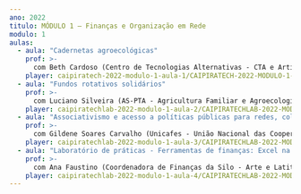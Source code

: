 ```yaml
---
ano: 2022
titulo: MÓDULO 1 – Finanças e Organização em Rede
modulo: 1
aulas:
  - aula: "Cadernetas agroecológicas"
    prof: >-
      com Beth Cardoso (Centro de Tecnologias Alternativas - CTA e Articulação Nacional de Agroecologia - ANA)
    player: caipiratech-2022-modulo-1-aula-1/CAIPIRATECH-2022-MODULO-1-AULA-1-ELIZABETH-CARDOSO
  - aula: "Fundos rotativos solidários"
    prof: >-
      com Luciano Silveira (AS-PTA - Agricultura Familiar e Agro­ecologia)
    player: caipiratechlab-2022-modulo-1-aula-2/CAIPIRATECHLAB-2022-MODULO-1-AULA-2-LUCIANO-SILVEIRA
  - aula: "Associativismo e acesso a políticas públicas para redes, coletivos e cooperativas, experiências e repertórios"
    prof: >-
      com Gildene Soares Carvalho (Unicafes - União Nacional das Cooperativas de Agricultura Familiar e Economia Solidária), mediação: Marcela Martins (Amerek/UFMG, MG)
    player: caipiratechlab-2022-modulo-1-aula-3/CAIPIRATECHLAB-2022-MODULO-1-AULA-3-GILDENE
  - aula: "Laboratório de práticas - Ferramentas de finanças: Excel na prática"
    prof: >-
      com Ana Faustino (Coordenadora de Finanças da Silo - Arte e Latitude Rural)
    player: caipiratechlab-2022-modulo-1-aula-4/CAIPIRATECHLAB-2022-MODULO-1-AULA-4-ANA-FAUSTINO    
---
```

